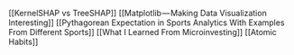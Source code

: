 
[[KernelSHAP vs TreeSHAP]]
[[Matplotlib — Making Data Visualization Interesting]]
[[Pythagorean Expectation in Sports Analytics With Examples From Different Sports]]
[[What I Learned From Microinvesting]]
[[Atomic Habits]]